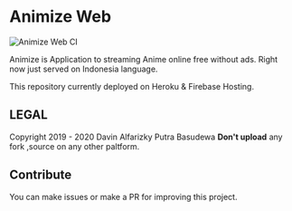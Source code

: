 

# Animize Web
![Animize Web CI](https://github.com/rootdavinalfa/animize-web/workflows/Animize%20Web%20CI/badge.svg)

Animize is Application to streaming Anime online free without ads. Right now just served on Indonesia language.

This repository currently deployed on Heroku & Firebase Hosting.

## LEGAL
Copyright 2019 - 2020 Davin Alfarizky Putra Basudewa
**Don't upload** any fork ,source on any other paltform.


## Contribute
You can make issues or make a PR for improving this project.

